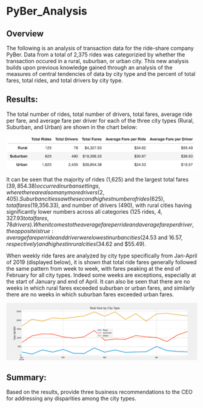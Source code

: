 # PyBer_Analysis

## Overview 

The following is an analysis of transaction data for the ride-share company PyBer. Data from a total of 2,375 rides was categorizied by whether the transaction occured in a rural, suburban, or urban city. This new analysis builds upon previous knowledge gained through an analysis of the measures of central tendencies of data by city type and the percent of total fares, total rides, and total drivers by city type. 

## Results: 

The total number of rides, total number of drivers, total fares, average ride per fare, and average fare per driver for each of the three city types (Rural, Suburban, and Urban) are shown in the chart below: 

![](analysis/pyber_summary_df.png)

It can be seen that the majority of rides (1,625) and the largest total fares ($39,854.38) occurred in urban settings, where there are also many more drivers (2,405). Suburban cities saw the second highest number of rides (625), total fares ($19,356.33), and number of drivers (490), with rural cities having significantly lower numbers across all categories (125 rides, $4,327.93 total fares, 78 drivers). When it comes to the average fare per ride and average fare per driver, the opposite is true: average fare per ride and driver were lowest in urban cities ($24.53 and $16.57, respectively) and highest in rural cities($34.62 and $55.49). 

When weekly ride fares are analyzed by city type specifically from Jan-April of 2019 (displayed below), it is shown that total ride fares generally followed the same pattern from week to week, with fares peaking at the end of February for all city types. Indeed some weeks are exceptions, especially at the start of January and end of April. It can also be seen that there are no weeks in which rural fares exceeded suburban or urban fares, and similarly there are no weeks in which suburban fares exceeded urban fares. 

![](analysis/Pyber_fare_summary.png)

## Summary: 

Based on the results, provide three business recommendations to the CEO for addressing any disparities among the city types.
